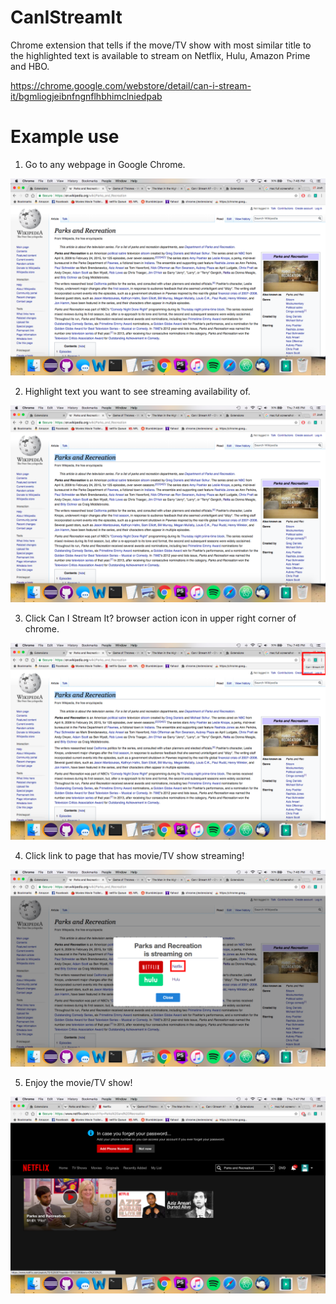 # CanIStreamIt
Chrome extension that tells if the move/TV show with most similar title to the highlighted text is available to stream on Netflix, Hulu, Amazon Prime and HBO. 

https://chrome.google.com/webstore/detail/can-i-stream-it/bgmliogjeibnfngnflhbhimclniedpab

 # Example use
 
 1) Go to any webpage in Google Chrome.
 
![alt text](https://github.com/joshzignego/CanIStreamIt/blob/master/screenshots/screenshot1.png)

2) Highlight text you want to see streaming availability of.

![alt text](https://github.com/joshzignego/CanIStreamIt/blob/master/screenshots/screenshot2.png)

3) Click Can I Stream It? browser action icon in upper right corner of chrome.

![alt text](https://github.com/joshzignego/CanIStreamIt/blob/master/screenshots/screenshot3.png)

4) Click link to page that has movie/TV show streaming!

![alt text](https://github.com/joshzignego/CanIStreamIt/blob/master/screenshots/screenshot4.png)

5) Enjoy the movie/TV show!

![alt text](https://github.com/joshzignego/CanIStreamIt/blob/master/screenshots/screenshot5.png)
